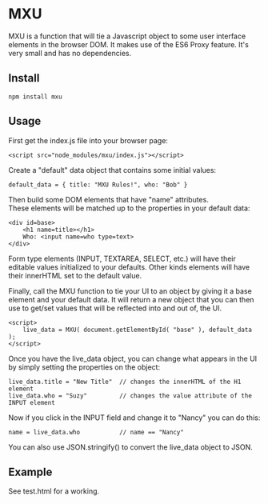 
# MXU

MXU is a function that will tie a Javascript object to some user interface elements in the browser DOM.
It makes use of the ES6 Proxy feature.
It's very small and has no dependencies.

## Install

	npm install mxu


## Usage

First get the index.js file into your browser page:

	<script src="node_modules/mxu/index.js"></script>


Create a "default" data object that contains some initial values:

	default_data = { title: "MXU Rules!", who: "Bob" }


Then build some DOM elements that have "name" attributes.  
These elements will be matched up to the properties in your default data:

	<div id=base>
		<h1 name=title></h1>
		Who: <input name=who type=text>
	</div>

Form type elements (INPUT, TEXTAREA, SELECT, etc.) will have their editable values initialized to your defaults.
Other kinds elements will have their innerHTML set to the default value.

Finally, call the MXU function to tie your UI to an object by giving it a base element and your default data.
It will return a new object that you can then use to get/set values that will be reflected into and out of, the UI.

	<script>
		live_data = MXU( document.getElementById( "base" ), default_data );
	</script>


Once you have the live_data object, you can change what appears in the UI by simply setting the properties on the object:

	live_data.title = "New Title"  // changes the innerHTML of the H1 element
	live_data.who = "Suzy"         // changes the value attribute of the INPUT element


Now if you click in the INPUT field and change it to "Nancy" you can do this:

	name = live_data.who           // name == "Nancy"


You can also use JSON.stringify() to convert the live_data object to JSON.


## Example

See test.html for a working.


